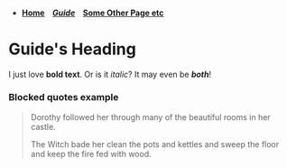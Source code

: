 * #### [Home](/) ` ` [***Guide***](guide.md) ` ` [Some Other Page etc]()


# Guide's Heading

I just love **bold text**.
Or is it *italic*?
It may even be ***both***!

### Blocked quotes example
> Dorothy followed her through many of the beautiful rooms in her castle.
>
> The Witch bade her clean the pots and kettles and sweep the floor and keep the fire fed with wood.